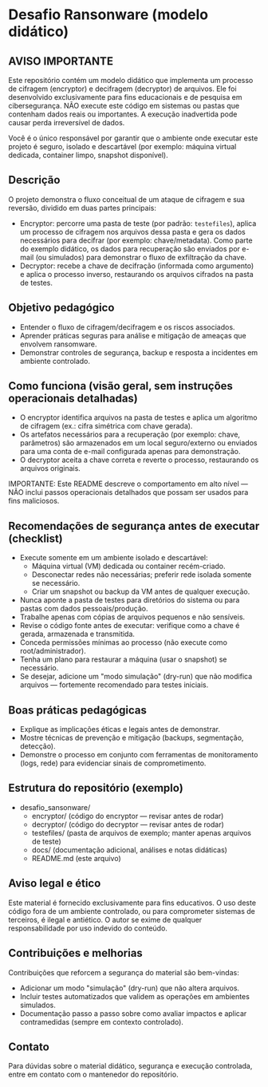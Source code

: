# Desafio Ransonware (modelo didático)

AVISO IMPORTANTE
----------------
Este repositório contém um modelo didático que implementa um processo de cifragem (encryptor) e decifragem (decryptor) de arquivos. Ele foi desenvolvido exclusivamente para fins educacionais e de pesquisa em cibersegurança. NÃO execute este código em sistemas ou pastas que contenham dados reais ou importantes. A execução inadvertida pode causar perda irreversível de dados.

Você é o único responsável por garantir que o ambiente onde executar este projeto é seguro, isolado e descartável (por exemplo: máquina virtual dedicada, container limpo, snapshot disponível).

Descrição
---------
O projeto demonstra o fluxo conceitual de um ataque de cifragem e sua reversão, dividido em duas partes principais:

- Encryptor: percorre uma pasta de teste (por padrão: `testefiles`), aplica um processo de cifragem nos arquivos dessa pasta e gera os dados necessários para decifrar (por exemplo: chave/metadata). Como parte do exemplo didático, os dados para recuperação são enviados por e-mail (ou simulados) para demonstrar o fluxo de exfiltração da chave.
- Decryptor: recebe a chave de decifração (informada como argumento) e aplica o processo inverso, restaurando os arquivos cifrados na pasta de testes.

Objetivo pedagógico
-------------------
- Entender o fluxo de cifragem/decifragem e os riscos associados.
- Aprender práticas seguras para análise e mitigação de ameaças que envolvem ransomware.
- Demonstrar controles de segurança, backup e resposta a incidentes em ambiente controlado.

Como funciona (visão geral, sem instruções operacionais detalhadas)
------------------------------------------------------------------
- O encryptor identifica arquivos na pasta de testes e aplica um algoritmo de cifragem (ex.: cifra simétrica com chave gerada).
- Os artefatos necessários para a recuperação (por exemplo: chave, parâmetros) são armazenados em um local seguro/externo ou enviados para uma conta de e-mail configurada apenas para demonstração.
- O decryptor aceita a chave correta e reverte o processo, restaurando os arquivos originais.

IMPORTANTE: Este README descreve o comportamento em alto nível — NÃO inclui passos operacionais detalhados que possam ser usados para fins maliciosos.

Recomendações de segurança antes de executar (checklist)
-------------------------------------------------------
- Execute somente em um ambiente isolado e descartável:
  - Máquina virtual (VM) dedicada ou container recém-criado.
  - Desconectar redes não necessárias; preferir rede isolada somente se necessário.
  - Criar um snapshot ou backup da VM antes de qualquer execução.
- Nunca aponte a pasta de testes para diretórios do sistema ou para pastas com dados pessoais/produção.
- Trabalhe apenas com cópias de arquivos pequenos e não sensíveis.
- Revise o código fonte antes de executar: verifique como a chave é gerada, armazenada e transmitida.
- Conceda permissões mínimas ao processo (não execute como root/administrador).
- Tenha um plano para restaurar a máquina (usar o snapshot) se necessário.
- Se desejar, adicione um "modo simulação" (dry-run) que não modifica arquivos — fortemente recomendado para testes iniciais.

Boas práticas pedagógicas
-------------------------
- Explique as implicações éticas e legais antes de demonstrar.
- Mostre técnicas de prevenção e mitigação (backups, segmentação, detecção).
- Demonstre o processo em conjunto com ferramentas de monitoramento (logs, rede) para evidenciar sinais de comprometimento.

Estrutura do repositório (exemplo)
----------------------------------
- desafio_sansonware/
  - encryptor/        (código do encryptor — revisar antes de rodar)
  - decryptor/        (código do decryptor — revisar antes de rodar)
  - testefiles/       (pasta de arquivos de exemplo; manter apenas arquivos de teste)
  - docs/             (documentação adicional, análises e notas didáticas)
  - README.md         (este arquivo)

Aviso legal e ético
-------------------
Este material é fornecido exclusivamente para fins educativos. O uso deste código fora de um ambiente controlado, ou para comprometer sistemas de terceiros, é ilegal e antiético. O autor se exime de qualquer responsabilidade por uso indevido do conteúdo.

Contribuições e melhorias
-------------------------
Contribuições que reforcem a segurança do material são bem-vindas:
- Adicionar um modo "simulação" (dry-run) que não altera arquivos.
- Incluir testes automatizados que validem as operações em ambientes simulados.
- Documentação passo a passo sobre como avaliar impactos e aplicar contramedidas (sempre em contexto controlado).

Contato
-------
Para dúvidas sobre o material didático, segurança e execução controlada, entre em contato com o mantenedor do repositório.
